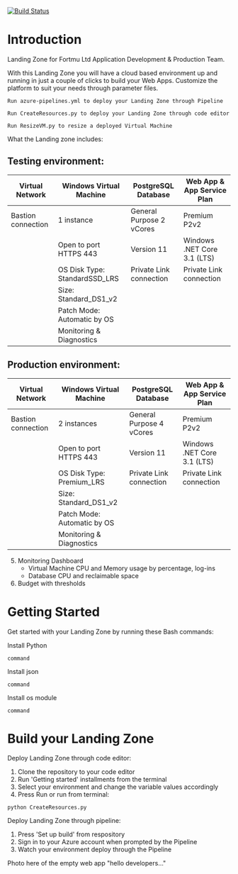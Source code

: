 [![Build Status](https://dev.azure.com/AcademyAzure2022/Fortmu%20Ltd%20-%20Group%203/_apis/build/status/FortmuDemo?branchName=master)](https://dev.azure.com/AcademyAzure2022/Fortmu%20Ltd%20-%20Group%203/_build/latest?definitionId=142&branchName=master)

# Introduction 
Landing Zone for Fortmu Ltd Application Development & Production Team.

With this Landing Zone you will have a cloud based environment up and running in just a couple of clicks to build your Web Apps. Customize the platform to suit your needs through parameter files.
```
Run azure-pipelines.yml to deploy your Landing Zone through Pipeline

Run CreateResources.py to deploy your Landing Zone through code editor

Run ResizeVM.py to resize a deployed Virtual Machine 
```

What the Landing zone includes:
## Testing environment:
| Virtual Network | Windows Virtual Machine | PostgreSQL Database  | Web App & App Service Plan |
| ------------- | ------------- | ------------- | ------------- |
| Bastion connection  | 1 instance  | General Purpose 2 vCores  | Premium P2v2 |
|  | Open to port HTTPS 443 | Version 11  | Windows .NET Core 3.1 (LTS) |
|  | OS Disk Type: StandardSSD_LRS | Private Link connection   | Private Link connection |
|  | Size: Standard_DS1_v2  |  |  |
|  | Patch Mode: Automatic by OS |  |  |
|  | Monitoring & Diagnostics |  |  |

## Production environment:
| Virtual Network | Windows Virtual Machine | PostgreSQL Database  | Web App & App Service Plan |
| ------------- | ------------- | ------------- | ------------- |
| Bastion connection  | 2 instances  | General Purpose 4 vCores  | Premium P2v2 |
|  | Open to port HTTPS 443 | Version 11  | Windows .NET Core 3.1 (LTS) |
|  | OS Disk Type: Premium_LRS | Private Link connection   | Private Link connection |
|  | Size: Standard_DS1_v2  |  |  |
|  | Patch Mode: Automatic by OS |  |  |
|  | Monitoring & Diagnostics |  |  |

5. Monitoring Dashboard
    + Virtual Machine CPU and Memory usage by percentage, log-ins
    + Database CPU and reclaimable space
6. Budget with thresholds

# Getting Started
Get started with your Landing Zone by running these Bash commands:
	
Install Python
```
command
```
Install json
```
command
```
Install os module
```
command
```

# Build your Landing Zone
Deploy Landing Zone through code editor:
1.	Clone the repository to your code editor
2.	Run 'Getting started' installments from the terminal
3.	Select your environment and change the variable values accordingly
4.	Press Run or run from terminal:
```
python CreateResources.py
```

Deploy Landing Zone through pipeline:
1.	Press 'Set up build' from respository
2.	Sign in to your Azure account when prompted by the Pipeline
3.	Watch your environment deploy through the Pipeline

Photo here of the empty web app "hello developers..."

